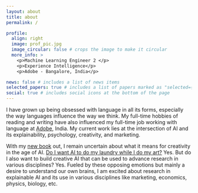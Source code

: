 ```yaml
---
layout: about
title: about
permalink: /

profile:
  align: right
  image: prof_pic.jpg
  image_circular: false # crops the image to make it circular
  more_info: >
    <p>Machine Learning Engineer 2 </p>
    <p>Experience Intelligence</p>
    <p>Adobe - Bangalore, India</p>

news: false # includes a list of news items
selected_papers: true # includes a list of papers marked as "selected={true}"
social: true # includes social icons at the bottom of the page
---
```


I have grown up being obsessed with language in all its forms, especially the way languages influence the way we think. My full-time hobbies of reading and writing have also influenced my full-time job working with language at [Adobe](https://www.adobe.com), India. My current work lies at the intersection of AI and its explainability, psychology, creativity, and marketing. 

With my [new book](https://amzn.in/d/htecc96) out, I remain uncertain about what it means for creativity in the age of AI. [Do I want AI to do my laundry while I do my art?](https://x.com/AuthorJMac/status/1773679197631701238?lang=en) Yes. But do I also want to build creative AI that can be used to advance research in various disciplines? Yes. Fueled by these opposing emotions but mainly a desire to understand our own brains, I am excited about research in explainable AI and its use in various disciplines like marketing, economics, physics, biology, etc. 
